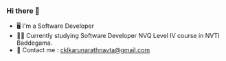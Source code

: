 ### Hi there 👋

- 🖥 I'm a Software Developer
- 👨‍🎓 Currently studying Software Developer NVQ Level IV course in NVTI Baddegama.
- 📧 Contact me : cklkarunarathnavta@gmail.com


<!--
**ChamikaKarunarathna/ChamikaKarunarathna** is a ✨ _special_ ✨ repository because its `README.md` (this file) appears on your GitHub profile.

Here are some ideas to get you started:

-->
